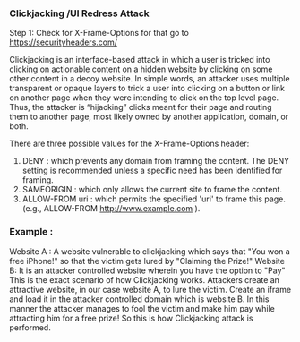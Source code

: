 
### Clickjacking /UI Redress Attack
Step 1: Check for X-Frame-Options for that go to  https://securityheaders.com/

Clickjacking  is an interface-based attack in which a user is tricked into clicking on actionable content on a hidden website by clicking on some other content in a decoy website. In simple words, an attacker uses multiple transparent or opaque layers to trick a user into clicking on a button or link on another page when they were intending to click on the top level page. Thus, the attacker is “hijacking” clicks meant for their page and routing them to another page, most likely owned by another application, domain, or both.

There are three possible values for the X-Frame-Options header:
1. DENY : which prevents any domain from framing the content. The DENY setting is recommended unless a specific need has been identified for framing.
2. SAMEORIGIN : which only allows the current site to frame the content.
3. ALLOW-FROM uri : which permits the specified 'uri' to frame this page. (e.g., ALLOW-FROM http://www.example.com ).

### Example :
Website A : A website vulnerable to clickjacking which says that "You won a free iPhone!" so
that the victim gets lured by "Claiming the Prize!"
Website B: It is an attacker controlled website wherein you have the option to "Pay"
This is the exact scenario of how Clickjacking works. Attackers create an attractive website, in our case website A, to lure the victim. Create an iframe and load it in the attacker controlled domain which is website B.
In this manner the attacker manages to fool the victim and make him pay while attracting him for a free prize!
So this is how Clickjacking attack is performed.



